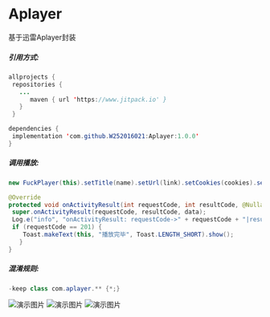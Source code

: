 # Aplayer
基于迅雷Aplayer封装

##### 引用方式:

```java
allprojects {
 repositories {
   ...
      maven { url 'https://www.jitpack.io' }
   }
 }
```

```java
dependencies {
 implementation 'com.github.W252016021:Aplayer:1.0.0'
}
```
##### 调用播放:

```java
new FuckPlayer(this).setTitle(name).setUrl(link).setCookies(cookies).setResquestCode(201).start();//201用于回调播放完成事件，可空

@Override
protected void onActivityResult(int requestCode, int resultCode, @Nullable Intent data) {
 super.onActivityResult(requestCode, resultCode, data);
 Log.e("info", "onActivityResult: requestCode->" + requestCode + "|resultCode->" + resultCode);
 if (requestCode == 201) {
    Toast.makeText(this, "播放完毕", Toast.LENGTH_SHORT).show();
   }
}

```
##### 混淆规则:
```java
-keep class com.aplayer.** {*;}
```

![演示图片](https://raw.githubusercontent.com/W252016021/MyAplayer/master/ScreenShots/Screenshot_20190615-182732.jpg "演示图片")
![演示图片](https://raw.githubusercontent.com/W252016021/MyAplayer/master/ScreenShots/Screenshot_20190615-182748.jpg "演示图片")
![演示图片](https://raw.githubusercontent.com/W252016021/MyAplayer/master/ScreenShots/Screenshot_20190615-182752.jpg "演示图片")


